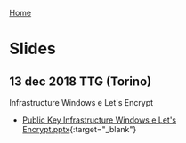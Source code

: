 [Home](/)
# Slides
 
## 13 dec 2018 TTG (Torino)  
Infrastructure Windows e Let's Encrypt
* [Public Key Infrastructure Windows e Let's Encrypt.pptx](2018-12-TTG/Public%20Key%20Infrastructure%20Windows%20e%20Let's%20Encrypt.pptx){:target="_blank"}
